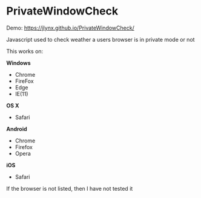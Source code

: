 # PrivateWindowCheck
Demo: https://jlynx.github.io/PrivateWindowCheck/


Javascript used to check weather a users browser is in private mode or not


This works on:

**Windows**
* Chrome
* FireFox
* Edge
* IE(11)

**OS X**
* Safari

**Android**
* Chrome
* Firefox
* Opera

**iOS**
* Safari


If the browser is not listed, then I have not tested it

